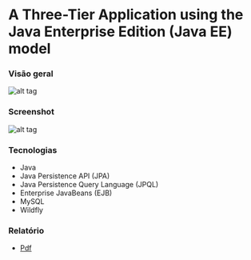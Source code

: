 # A Three-Tier Application using the Java Enterprise Edition (Java EE) model


### Visão geral
![alt tag](https://github.com/andrempinho/A-Three-Tier-Application-using-the-Java-Enterprise-Edition-model/blob/master/Imagem/Overview.png)


### Screenshot
![alt tag](https://github.com/andrempinho/A-Three-Tier-Application-using-the-Java-Enterprise-Edition-model/blob/master/Imagem/Screenshot.png)


### Tecnologias
* Java
* Java Persistence API (JPA)
* Java Persistence Query Language (JPQL)
* Enterprise JavaBeans (EJB)
* MySQL
* Wildfly


### Relatório
* [Pdf](https://github.com/andrempinho/A-Three-Tier-Application-using-the-Java-Enterprise-Edition-model/blob/master/Relatório.pdf)
